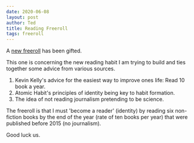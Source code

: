 ```yaml
---
date: 2020-06-08
layout: post
author: Ted
title: Reading Freeroll
tags: freeroll
---
```

A [new freeroll](https://freerollio.github.io/#0xb08967ee14b9567b6818fded2ed4eb7b4d97b9069ba566f20ec5dc74e5aa77c8) has been gifted.

This one is concerning the new reading habit I am trying to build and ties together some advice from various sources.

1. Kevin Kelly's advice for the easiest way to improve ones life: Read 10 book a year.
1. Atomic Habit's principles of identity being key to habit formation.
1. The idea of not reading journalism pretending to be science.  

The freeroll is that I must 'become a reader' (identity) by reading six non-fiction books by the end of the year (rate of ten books per year) that were published before 2015 (no journalism).

Good luck us.
